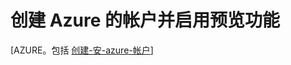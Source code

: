 <properties 
	pageTitle="Python create account" 
	description="Create an account on Azure." 
	documentationCenter="python" 
	services="" 
	authors="huguesv" 
	manager="wpickett" 
	editor="jimbe"/>

<tags 
	ms.service="multiple" 
	ms.workload="na" 
	ms.tgt_pltfrm="na" 
	ms.devlang="python" 
	ms.topic="article" 
    ms.date="06/03/2015"
	ms.author="huvalo"/>

# 创建 Azure 的帐户并启用预览功能

[AZURE。包括 [创建-安-azure-帐户](../includes/create-an-azure-account.md)]
